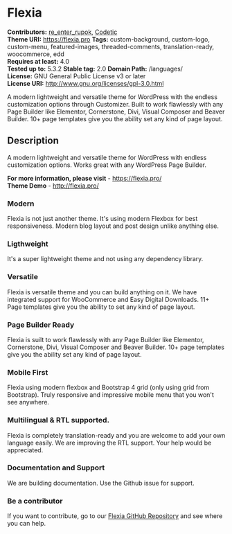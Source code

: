 # Flexia

**Contributors:** [re_enter_rupok](https://profiles.wordpress.org/re_enter_rupok), [Codetic](https://profiles.wordpress.org/codetic)    
**Theme URI:** https://flexia.pro 
**Tags:** custom-background, custom-logo, custom-menu, featured-images, threaded-comments, translation-ready, woocommerce, edd  
**Requires at least:** 4.0  
**Tested up to:** 5.3.2 
**Stable tag:** 2.0
**Domain Path:** /languages/  
**License:** GNU General Public License v3 or later  
**License URI:** http://www.gnu.org/licenses/gpl-3.0.html  

A modern lightweight and versatile theme for WordPress with the endless customization options through Customizer. Built to work flawlessly with any Page Builder like Elementor, Cornerstone, Divi, Visual Composer and Beaver Builder. 10+ page templates give you the ability set any kind of page layout.


## Description ##

A modern lightweight and versatile theme for WordPress with endless customization options. Works great with any WordPress Page Builder.

**For more information, please visit** - https://flexia.pro/  
**Theme Demo** - http://flexia.pro/

### Modern ###

Flexia is not just another theme. It's using modern Flexbox for best responsiveness. Modern blog layout and post design unlike anything else.

### Ligthweight ###

It's a super lightweight theme and not using any dependency library. 

### Versatile ###

Flexia is versatile theme and you can build anything on it. We have integrated support for WooCommerce and Easy Digital Downloads. 11+ Page templates give you the ability to set any kind of page layout.

### Page Builder Ready ###

Flexia is suilt to work flawlessly with any Page Builder like Elementor, Cornerstone, Divi, Visual Composer and Beaver Builder. 10+ page templates give you the ability set any kind of page layout.

### Mobile First ###

Flexia using modern flexbox and Bootstrap 4 grid (only using grid from Bootstrap). Truly responsive and impressive mobile menu that you won't see anywhere.

### Multilingual & RTL supported. ###

Flexia is completely translation-ready and you are welcome to add your own language easily. We are improving the RTL support. Your help would be appreciated.

### Documentation and Support ###

We are building documentation. Use the Github issue for support.

### Be a contributor ###

If you want to contribute, go to our [Flexia GitHub Repository](https://github.com/rupok/flexia) and see where you can help.

